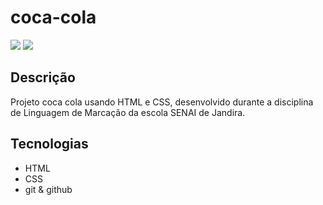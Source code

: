 
# coca-cola
![](./img/Captura%20de%20Tela%202025-03-17%20%C3%A0s%2016.55.39.png)
![](./img/Captura%20de%20Tela%202025-03-17%20%C3%A0s%2016.55.50.png)


## Descrição
Projeto coca cola usando HTML e CSS, desenvolvido durante a disciplina de Linguagem de Marcação da escola SENAI de Jandira.

## Tecnologias
* HTML
* CSS
* git
& github
